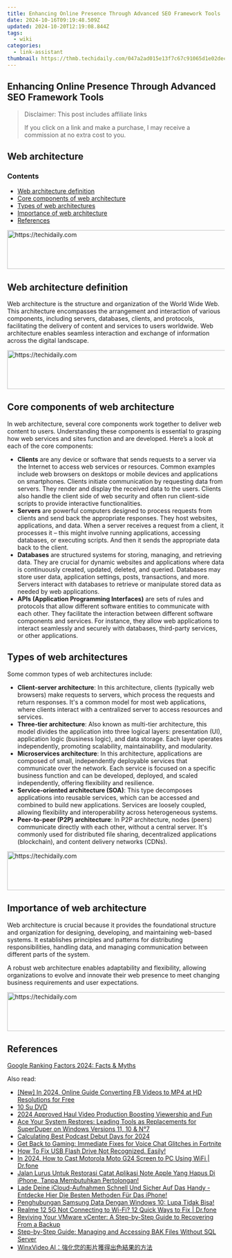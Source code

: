 ```yaml
---
title: Enhancing Online Presence Through Advanced SEO Framework Tools
date: 2024-10-16T09:19:48.509Z
updated: 2024-10-20T12:19:08.844Z
tags:
  - wiki
categories:
  - link-assistant
thumbnail: https://thmb.techidaily.com/047a2ad015e13f7c67c91065d1e02decc0d409c4804539d81be6e1c6e540ee06.png
---
```


## Enhancing Online Presence Through Advanced SEO Framework Tools

>  Disclaimer: This post includes affiliate links
>
>  If you click on a link and make a purchase, I may receive a commission at no extra cost to you.
>

## Web architecture

### Contents

* [Web architecture definition](https://tools.techidaily.com/link-assistant/products/)
* [Core components of web architecture](https://tools.techidaily.com/link-assistant/products/)
* [Types of web architectures](https://tools.techidaily.com/link-assistant/products/)
* [Importance of web architecture](https://tools.techidaily.com/link-assistant/products/)
* [References](https://tools.techidaily.com/link-assistant/products/)

<!-- affiliate ads begin -->
<a href="https://aligracehair.sjv.io/c/5597632/1868575/19272" target="_top" id="1868575">
  <img src="//a.impactradius-go.com/display-ad/19272-1868575" border="0" alt="https://techidaily.com" width="728" height="90"/>
</a>
<img height="0" width="0" src="https://aligracehair.sjv.io/i/5597632/1868575/19272" style="position:absolute;visibility:hidden;" border="0" />
<!-- affiliate ads end -->

## Web architecture definition

Web architecture is the structure and organization of the World Wide Web. This architecture encompasses the arrangement and interaction of various components, including servers, databases, clients, and protocols, facilitating the delivery of content and services to users worldwide. Web architecture enables seamless interaction and exchange of information across the digital landscape.

<!-- affiliate ads begin -->
<a href="https://appsumo.8odi.net/c/5597632/2111995/7443" target="_top" id="2111995">
  <img src="//a.impactradius-go.com/display-ad/7443-2111995" border="0" alt="https://techidaily.com" width="728" height="90"/>
</a>
<img height="0" width="0" src="https://appsumo.8odi.net/i/5597632/2111995/7443" style="position:absolute;visibility:hidden;" border="0" />
<!-- affiliate ads end -->

## Core components of web architecture

In web architecture, several core components work together to deliver web content to users. Understanding these components is essential to grasping how web services and sites function and are developed. Here’s a look at each of the core components:

* **Clients** are any device or software that sends requests to a server via the Internet to access web services or resources. Common examples include web browsers on desktops or mobile devices and applications on smartphones. Clients initiate communication by requesting data from servers. They render and display the received data to the users. Clients also handle the client side of web security and often run client-side scripts to provide interactive functionalities.
* **Servers** are powerful computers designed to process requests from clients and send back the appropriate responses. They host websites, applications, and data. When a server receives a request from a client, it processes it – this might involve running applications, accessing databases, or executing scripts. And then it sends the appropriate data back to the client.
* **Databases** are structured systems for storing, managing, and retrieving data. They are crucial for dynamic websites and applications where data is continuously created, updated, deleted, and queried. Databases may store user data, application settings, posts, transactions, and more. Servers interact with databases to retrieve or manipulate stored data as needed by web applications.
* **APIs (Application Programming Interfaces)** are sets of rules and protocols that allow different software entities to communicate with each other. They facilitate the interaction between different software components and services. For instance, they allow web applications to interact seamlessly and securely with databases, third-party services, or other applications.

## Types of web architectures

Some common types of web architectures include:

* **Client-server architecture**: In this architecture, clients (typically web browsers) make requests to servers, which process the requests and return responses. It's a common model for most web applications, where clients interact with a centralized server to access resources and services.
* **Three-tier architecture**: Also known as multi-tier architecture, this model divides the application into three logical layers: presentation (UI), application logic (business logic), and data storage. Each layer operates independently, promoting scalability, maintainability, and modularity.
* **Microservices architecture**: In this architecture, applications are composed of small, independently deployable services that communicate over the network. Each service is focused on a specific business function and can be developed, deployed, and scaled independently, offering flexibility and resilience.
* **Service-oriented architecture (SOA)**: This type decomposes applications into reusable services, which can be accessed and combined to build new applications. Services are loosely coupled, allowing flexibility and interoperability across heterogeneous systems.
* **Peer-to-peer (P2P) architecture**: In P2P architecture, nodes (peers) communicate directly with each other, without a central server. It's commonly used for distributed file sharing, decentralized applications (blockchain), and content delivery networks (CDNs).

<!-- affiliate ads begin -->
<a href="https://aligracehair.sjv.io/c/5597632/2047366/19272" target="_top" id="2047366">
  <img src="//a.impactradius-go.com/display-ad/19272-2047366" border="0" alt="https://techidaily.com" width="728" height="90"/>
</a>
<img height="0" width="0" src="https://aligracehair.sjv.io/i/5597632/2047366/19272" style="position:absolute;visibility:hidden;" border="0" />
<!-- affiliate ads end -->

## Importance of web architecture

Web architecture is crucial because it provides the foundational structure and organization for designing, developing, and maintaining web-based systems. It establishes principles and patterns for distributing responsibilities, handling data, and managing communication between different parts of the system. 

A robust web architecture enables adaptability and flexibility, allowing organizations to evolve and innovate their web presence to meet changing business requirements and user expectations.

<!-- affiliate ads begin -->
<a href="https://appsumo.8odi.net/c/5597632/2094415/7443" target="_top" id="2094415">
  <img src="//a.impactradius-go.com/display-ad/7443-2094415" border="0" alt="https://techidaily.com" width="728" height="90"/>
</a>
<img height="0" width="0" src="https://appsumo.8odi.net/i/5597632/2094415/7443" style="position:absolute;visibility:hidden;" border="0" />
<!-- affiliate ads end -->

## References

[Google Ranking Factors 2024: Facts & Myths](https://tools.techidaily.com/link-assistant/products/)

<ins class="adsbygoogle"
     style="display:block"
     data-ad-format="autorelaxed"
     data-ad-client="ca-pub-7571918770474297"
     data-ad-slot="1223367746"></ins>

<ins class="adsbygoogle"
     style="display:block"
     data-ad-client="ca-pub-7571918770474297"
     data-ad-slot="8358498916"
     data-ad-format="auto"
     data-full-width-responsive="true"></ins>

<span class="atpl-alsoreadstyle">Also read:</span>
<div><ul>
<li><a href="https://facebook-video-content.techidaily.com/new-in-2024-online-guide-converting-fb-videos-to-mp4-at-hd-resolutions-for-free/"><u>[New] In 2024, Online Guide Converting FB Videos to MP4 at HD Resolutions for Free</u></a></li>
<li><a href="https://win-extraordinary.techidaily.com/10-su-dvd/"><u>10 Su DVD</u></a></li>
<li><a href="https://youtube-stream.techidaily.com/2024-approved-haul-video-production-boosting-viewership-and-fun/"><u>2024 Approved Haul Video Production Boosting Viewership and Fun</u></a></li>
<li><a href="https://win-extraordinary.techidaily.com/ace-your-system-restores-leading-tools-as-replacements-for-superduper-on-windows-versions-11-10-and-n7/"><u>Ace Your System Restores: Leading Tools as Replacements for SuperDuper on Windows Versions 11, 10 & N°7</u></a></li>
<li><a href="https://article-tips.techidaily.com/calculating-best-podcast-debut-days-for-2024/"><u>Calculating Best Podcast Debut Days for 2024</u></a></li>
<li><a href="https://sound-issues.techidaily.com/get-back-to-gaming-immediate-fixes-for-voice-chat-glitches-in-fortnite/"><u>Get Back to Gaming: Immediate Fixes for Voice Chat Glitches in Fortnite</u></a></li>
<li><a href="https://common-error.techidaily.com/how-to-fix-usb-flash-drive-not-recognized-easily/"><u>How To Fix USB Flash Drive Not Recognized. Easily!</u></a></li>
<li><a href="https://screen-mirror.techidaily.com/in-2024-how-to-cast-motorola-moto-g24-screen-to-pc-using-wifi-drfone-by-drfone-android/"><u>In 2024, How to Cast Motorola Moto G24 Screen to PC Using WiFi | Dr.fone</u></a></li>
<li><a href="https://win-extraordinary.techidaily.com/jalan-lurus-untuk-restorasi-catat-aplikasi-note-apple-yang-hapus-di-iphone-tanpa-membutuhkan-pertolongan/"><u>Jalan Lurus Untuk Restorasi Catat Aplikasi Note Apple Yang Hapus Di iPhone, Tanpa Membutuhkan Pertolongan!</u></a></li>
<li><a href="https://win-extraordinary.techidaily.com/lade-deine-icloud-aufnahmen-schnell-und-sicher-auf-das-handy-entdecke-hier-die-besten-methoden-fur-das-iphone/"><u>Lade Deine iCloud-Aufnahmen Schnell Und Sicher Auf Das Handy - Entdecke Hier Die Besten Methoden Für Das iPhone!</u></a></li>
<li><a href="https://win-extraordinary.techidaily.com/penghubungan-samsung-data-dengan-windows-10-lupa-tidak-bisa/"><u>Penghubungan Samsung Data Dengan Windows 10: Lupa Tidak Bisa!</u></a></li>
<li><a href="https://howto.techidaily.com/realme-12-5g-not-connecting-to-wi-fi-12-quick-ways-to-fix-drfone-by-drfone-fix-android-problems-fix-android-problems/"><u>Realme 12 5G Not Connecting to Wi-Fi? 12 Quick Ways to Fix | Dr.fone</u></a></li>
<li><a href="https://win-extraordinary.techidaily.com/reviving-your-vmware-vcenter-a-step-by-step-guide-to-recovering-from-a-backup/"><u>Reviving Your VMware vCenter: A Step-by-Step Guide to Recovering From a Backup</u></a></li>
<li><a href="https://win-extraordinary.techidaily.com/step-by-step-guide-managing-and-accessing-bak-files-without-sql-server/"><u>Step-by-Step Guide: Managing and Accessing BAK Files Without SQL Server</u></a></li>
<li><a href="https://some-approaches.techidaily.com/1725284975284-winxvideo-ai/"><u>WinxVideo AI：強化您的影片獲得出色結果的方法</u></a></li>
</ul></div>

